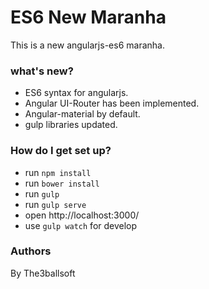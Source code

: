 # ES6 New Maranha #

This is a new angularjs-es6 maranha.

### what's new? ###

* ES6 syntax for angularjs.
* Angular UI-Router has been implemented.
* Angular-material by default.
* gulp libraries updated.

### How do I get set up? ###

* run `npm install`
* run `bower install`
* run `gulp`
* run `gulp serve`
* open http://localhost:3000/
* use `gulp watch` for develop

### Authors ###

By The3ballsoft

